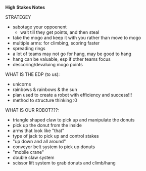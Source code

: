 **High Stakes Notes**


STRATEGEY
- sabotage your oppoenent
  - wait till they get points, and then steal
- take the mogo and keep it with you rather than move to mogo
- multiple arms: for climbing, scoring faster
- spreading rings
- a lot of teams may not go for hang, may be good to hang
- hang can be valuable, esp if other teams focus 
- descoring/devaluing mogo points


WHAT IS THE EDP (to us):
- unicorns
- rainbows & rainbows & the sun
- plan used to create a robot with efficiency and success!!!
- method to structure thinking :0
  
WHAT IS OUR ROBOT???:
- triangle shaped claw to pick up and manipulate the donuts
- pick up the donut from the inside
- arms that look like "that"
- type of jack to pick up and control stakes
- "up down and all around"
- conveyor belt system to pick up donuts
- "mobile crane"
- double claw system
- scissor lift system to grab donuts and climb/hang



